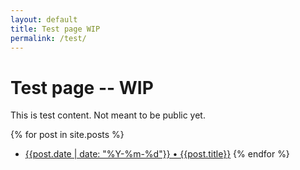 ```yaml
---
layout: default
title: Test page WIP
permalink: /test/
---
```


# Test page -- WIP

This is test content. Not meant to be public yet.

<!-- Template syntax references:
  - https://jekyllrb.com/docs/posts/
  - https://stackoverflow.com/a/14148691/1729692
  - https://shopify.github.io/liquid/basics/introduction/
-->
{% for post in site.posts %}
  * [{{post.date | date: "%Y-%m-%d"}} • {{post.title}}]({{post.url}}) {% endfor %}
